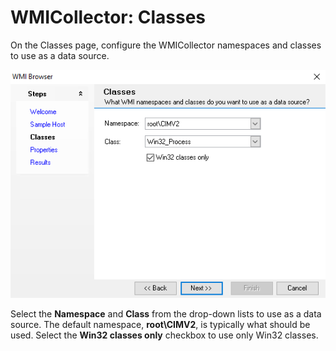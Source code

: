 # WMICollector: Classes

On the Classes page, configure the WMICollector namespaces and classes to use as a data source.

![WMI Browser wizard Classes page](/static/img/product_docs/accessanalyzer/accessanalyzer/enterpriseauditor/admin/datacollector/wmicollector/classes.png)

Select the __Namespace__ and __Class__ from the drop-down lists to use as a data source. The default namespace, __root\CIMV2__, is typically what should be used. Select the __Win32 classes only__ checkbox to use only Win32 classes.
